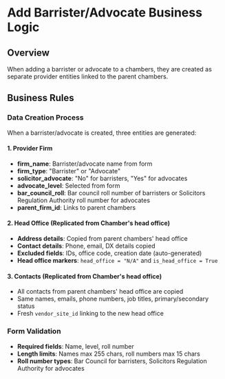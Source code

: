 # Add Barrister/Advocate Business Logic

## Overview
When adding a barrister or advocate to a chambers, they are created as separate provider entities linked to the parent chambers.

## Business Rules

### Data Creation Process
When a barrister/advocate is created, three entities are generated:

#### 1. Provider Firm
- **firm_name**: Barrister/advocate name from form
- **firm_type**: "Barrister" or "Advocate" 
- **solicitor_advocate**: "No" for barristers, "Yes" for advocates
- **advocate_level**: Selected from form
- **bar_council_roll**: Bar council roll number of barristers or Solicitors Regulation Authority roll number for advocates
- **parent_firm_id**: Links to parent chambers

#### 2. Head Office (Replicated from Chamber's head office)
- **Address details**: Copied from parent chambers' head office
- **Contact details**: Phone, email, DX details copied
- **Excluded fields**: IDs, office code, creation date (auto-generated)
- **Head office markers**: `head_office = "N/A"` and `is_head_office = True`

#### 3. Contacts (Replicated from Chamber's head office)
- All contacts from parent chambers' head office are copied
- Same names, emails, phone numbers, job titles, primary/secondary status
- Fresh `vendor_site_id` linking to the new head office

### Form Validation
- **Required fields**: Name, level, roll number
- **Length limits**: Names max 255 chars, roll numbers max 15 chars
- **Roll number types**: Bar Council for barristers, Solicitors Regulation Authority for advocates
